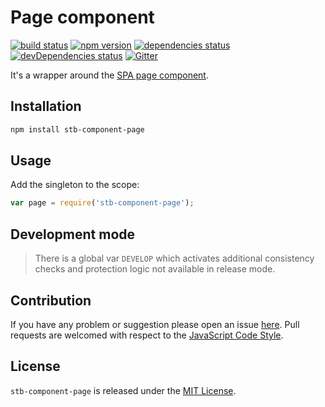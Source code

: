 Page component
==============

[![build status](https://img.shields.io/travis/stbsdk/component-page.svg?style=flat-square)](https://travis-ci.org/stbsdk/component-page)
[![npm version](https://img.shields.io/npm/v/stb-component-page.svg?style=flat-square)](https://www.npmjs.com/package/stb-component-page)
[![dependencies status](https://img.shields.io/david/stbsdk/component-page.svg?style=flat-square)](https://david-dm.org/stbsdk/component-page)
[![devDependencies status](https://img.shields.io/david/dev/stbsdk/component-page.svg?style=flat-square)](https://david-dm.org/stbsdk/component-page?type=dev)
[![Gitter](https://img.shields.io/badge/gitter-join%20chat-blue.svg?style=flat-square)](https://gitter.im/DarkPark/stbsdk)


It's a wrapper around the [SPA page component](https://github.com/spasdk/component-page).


## Installation ##

```bash
npm install stb-component-page
```


## Usage ##

Add the singleton to the scope:

```js
var page = require('stb-component-page');
```


## Development mode ##

> There is a global var `DEVELOP` which activates additional consistency checks and protection logic not available in release mode.


## Contribution ##

If you have any problem or suggestion please open an issue [here](https://github.com/stbsdk/component-page/issues).
Pull requests are welcomed with respect to the [JavaScript Code Style](https://github.com/DarkPark/jscs).


## License ##

`stb-component-page` is released under the [MIT License](license.md).
